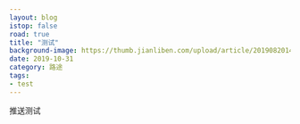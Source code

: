 ```yaml
---
layout: blog
istop: false
road: true
title: "测试"
background-image: https://thumb.jianliben.com/upload/article/2019082014150786130.png
date: 2019-10-31
category: 路途
tags:
- test
---
```


推送测试